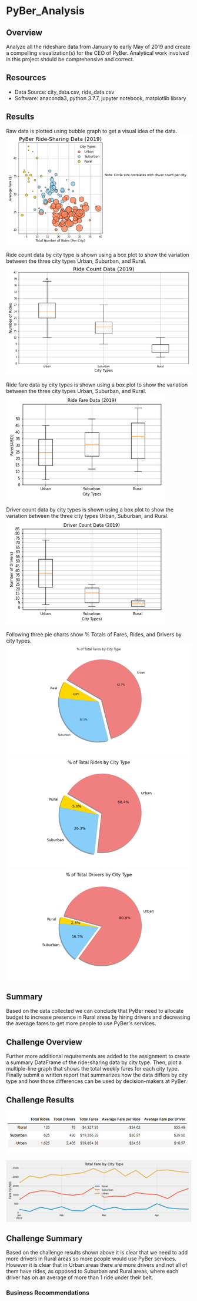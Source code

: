 # PyBer_Analysis

## Overview
Analyze all the rideshare data from January to early May of 2019 and create a compelling visualization(s) for the CEO of PyBer. Analytical work involved in this project should be comprehensive and correct.


## Resources
- Data Source: city_data.csv, ride_data.csv
- Software: anaconda3, python 3.7.7, jupyter notebook, matplotlib library


## Results

Raw data is plotted using bubble graph to get a visual idea of the data.
  !["Fig1"](./analysis/Fig1.png "Raw Data")

Ride count data by city type is shown using a box plot to show the variation between the three city types Urban, Suburban, and Rural.
  !["Fig2"](./analysis/Fig2.png "Ride count by city types") 
  
Ride fare data by city types is shown using a box plot to show the variation between the three city types Urban, Suburban, and Rural.
  !["Fig3"](./analysis/Fig3.png "Ride fare by city types") 
  
Driver count data by city types is shown using a box plot to show the variation between the three city types Urban, Suburban, and Rural.
  !["Fig4"](./analysis/Fig4.png "Driver count by city types")

Following three pie charts show % Totals of Fares, Rides, and Drivers by city types.
  !["Fig5"](./analysis/Fig5.png "%Total Fares")  !["Fig6"](./analysis/Fig6.png "%Total Rides")  !["Fig7"](./analysis/Fig7.png "%Total Drivers")


## Summary

Based on the data collected we can conclude that PyBer need to allocate budget to increase presence in Rural areas by hiring drivers and decreasing the average fares to get more people to use PyBer's services.

## Challenge Overview

Further more additional requirements are added to the assignment to create a summary DataFrame of the ride-sharing data by city type. Then, plot a multiple-line graph that shows the total weekly fares for each city type. Finally submit a written report that summarizes how the data differs by city type and how those differences can be used by decision-makers at PyBer.

## Challenge Results

!["Summary Dataframe"](./analysis/summary_dataframe.png "Summary Dataframe")

!["Fare Summary Plot"](./analysis/PyBer_fare_summary.png "Fare summary plot")

## Challenge Summary

Based on the challenge results shown above it is clear that we need to add more drivers in Rural areas so more people would use PyBer services. However it is clear that in Urban areas there are more drivers and not all of them have rides, as opposed to Suburban and Rural areas, where each driver has on an average of more than 1 ride under their belt.

### Business Recommendations 
